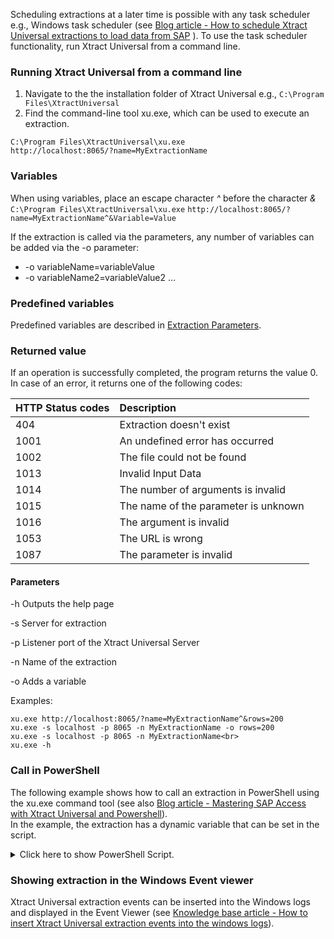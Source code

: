 Scheduling extractions at a later time is possible 
with any task scheduler e.g., Windows task scheduler
 (see [Blog article - How to schedule Xtract Universal extractions to load data from SAP](http://www.theobald-software.com/blog/2013/01/28/how-to-schedule-xtract-universal-extractions-with-the-windows-task-scheduler-to-load-data-from-sap/0) ). To use the task scheduler functionality, run Xtract Universal from a command line.

### Running Xtract Universal from a command line
1. Navigate to the the installation folder of Xtract Universal e.g.,
 `C:\Program Files\XtractUniversal` <br>
2. Find the command-line tool xu.exe, which can be used to execute an extraction.<br>

`C:\Program Files\XtractUniversal\xu.exe`<br>
`http://localhost:8065/?name=MyExtractionName`

### Variables

When using variables, place an escape character *^* before the character *&* <br>
`C:\Program Files\XtractUniversal\xu.exe`
`http://localhost:8065/?name=MyExtractionName^&Variable=Value`

If the extraction is called via the parameters, any number of variables can be added via the -o parameter:<br>
- -o variableName=variableValue 
- -o variableName2=variableValue2 ...

### Predefined variables

Predefined variables are described in [Extraction Parameters](./extraction-parameters). 

### Returned value 

If an operation is successfully completed, the program returns the value 0.
In case of an error, it returns one of the following codes:

|HTTP Status codes | Description |
|:----|:---| 
|404 | Extraction doesn't exist |
|1001 | An undefined error has occurred |
|1002 | The file could not be found|     
|1013 | Invalid Input Data |
|1014 | The number of arguments is invalid |
|1015 | The name of the parameter is unknown |
|1016 | The argument is invalid |
|1053 | The URL is wrong |
|1087 | The parameter is invalid |

#### Parameters

-h Outputs the help page

-s Server for extraction

-p Listener port of the Xtract Universal Server

-n Name of the extraction

-o Adds a variable

Examples:

```
xu.exe http://localhost:8065/?name=MyExtractionName^&rows=200
xu.exe -s localhost -p 8065 -n MyExtractionName -o rows=200 
xu.exe -s localhost -p 8065 -n MyExtractionName<br>
xu.exe -h
```

### Call in PowerShell

The following example shows how to call an extraction in PowerShell using the xu.exe command tool (see also [Blog article - Mastering SAP Access with Xtract Universal and Powershell](https://blog.theobald-software.com/2018/04/26/mastering-sap-access-with-xtract-universal-and-powershell/)).<br>
In the example, the extraction has a dynamic variable that can be set in the script. 

<details>
<summary>Click here to show PowerShell Script.</summary>
{% highlight javascript %}
# Execute an Xtract Universal extraction using the command-line tool xu.exe in a powershell script
# the extraction has a variable CalendarMonth that needs a value in the format YYYYMM, e.g. 201712
  
clear
# write the output to a file
$XUOutputfile = "C:\Data\powershell\output.txt"
# write the log to a file
$XULogfile = "C:\Data\powershell\log.txt"
  
# set the path to the installation folder
$XUCmd = 'C:\Program Files\XtractUniversal\xu.exe'
  
$XUServer = "localhost"
$XUPort = "8065"
$XUExtraction = "SAPSalesCube"
  
  
# BEGIN OF BLOCK FOR SETTING VARIABLE
# Skip this block if you don't use variable
  
# generate the calender month from the current date to be used as a variable
# e.g. Tuesday, December 19, 2017 10:40:32 AM
$myyear = (Get-Date -format "yyyy")
$mymonth = (Get-Date -format "MM")
# 201712
$myCalendarMonth = "$myyear$mymonth"
# another option Get-Date -format "yyyyMM"
  
# just if you use variables
# the extraction has a variable CalendarMonth, its value has the format YYYYMM
# set the variable for calendar month e.g. 201712
 
  
# END OF BLOCK FOR SETTING VARIABLE
  
  
# define error message
$errorMessage = @'
If the command completes an operation successfully, it returns an exit code of zero (0).
In case of an error, it will return one of the following (http status) codes:
HTTP Statuscodes (e.g. 404 when the extraction does not exist)
1001    An undefined error occured
1002    Could not find the specified file      
1013    Invalid input data
1014    The number of arguments is invalid
1015    The parameter name is unknown
1016    The argument is not valid
1053    Something is wrong with your URL
1087    The parameter is invalid
 
  
  
# run the command tool with the right parameters
$res = &$XUCmd -s $XUServer -p $XUPort -n $XUExtraction -o CalenderMonth=$myCalenderMonth 1>$XUOutputfile 2>$XULogfile
  
# check the last exit code
# 0: successful
# else unsuccessful
if($LASTEXITCODE -eq 0) {
           
write-host -f Green "The last command executed successfully"          
} else {
           
write-host -f Red "The last execution failed with error code $LASTEXITCODE!"
write-host $errorMessage
}
{% endhighlight %}
</details>

### Showing extraction in the Windows Event viewer
Xtract Universal extraction events can be inserted into the Windows logs and displayed in the Event Viewer (see [Knowledge base article - How to insert Xtract Universal extraction events into the windows logs](https://kb.theobald-software.com/xtract-universal/how-to-insert-xtract-universal-extraction-events-into-the-windows-logs-and-show-them-in-the-event-viewer)).
